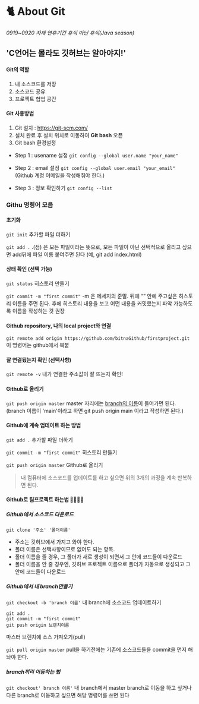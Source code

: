 # :cat2: About Git
*0919~0920 자체 연휴기간 휴식 아닌 휴식(Java season)*
<br/>

## 'C언어는 몰라도 깃허브는 알아야지!'
#### Git의 역할
1. 내 소스코드를 저장
2. 소스코드 공유
3. 프로젝트 협업 공간

#### Git 사용방법
1. Git 설치 : https://git-scm.com/
2. 설치 완료 후 설치 위치로 이동하여 **Git bash** 오픈
3. Git bash 환경설정

  - Step 1 : usename 설정
  `git config --global user.name "your_name"`

  - Step 2 : email 설정
  `git config --global user.email "your_email"`
  (Github 계정 이메일을 작성해줘야 한다.)

  - Step 3 : 정보 확인하기
  `git config --list`


### Githu 명령어 모음

#### 초기화
`git init`  추가할 파일 더하기

`git add .`
.(점) 은 모든 파일이라는 뜻으로, 모든 파일이 아닌 선택적으로 올리고 싶으면 add뒤에 파일 이름 붙여주면 된다 (예, git add index.html)

#### 상태 확인 (선택 가능)

`git status` 히스토리 만들기

`git commit -m "first commit"`
-m 은 메세지의 준말.
뒤에 “” 안에 주고싶은 히스토리 이름을 주면 된다. 후에 히스토리 내용을 보고 어떤 내용을 커밋했는지 파악 가능하도록 이름을 작성하는 것 권장

#### Github repository, 나의 local project와 연결

`git remote add origin https://github.com/bitnaGithub/firstproject.git`
이 명령어는 github에서 복붙

#### 잘 연결됬는지 확인 (선택사항)

`git remote -v`
내가 연결한 주소값이 잘 뜨는지 확인!

#### Github로 올리기

`git push origin master`
master 자리에는 <u>branch의 이름</u>이 들어가면 된다.
(branch 이름이 'main'이라고 하면 git push origin main 이라고 작성하면 된다.)

#### Github에 계속 업데이트 하는 방법

`git add .`
추가할 파일 더하기

`git commit -m "first commit"`
히스토리 만들기

`git push origin master`
Github로 올리기

>내 컴퓨터에 소스코드를 업데이트를 하고 싶으면 위의 3개의 과정을 계속 반복하면 된다.

#### Github로 팀프로젝트 하는법 👨‍👩‍👧‍👦

##### Github에서 소스코드 다운로드

`git clone '주소' '폴더이름'`
- 주소는 깃허브에서 가지고 와야 한다.
- 폴더 이름은 선택사항이므로 없어도 되는 항목.
- 폴더 이름을 줄 경우, 그 폴더가 새로 생성이 되면서 그 안에 코드들이 다운로드
- 폴더 이름을 안 줄 경우엔, 깃허브 프로젝트 이름으로 폴더가 자동으로 생성되고 그안에 코드들이 다운로드

##### Github에서 내 branch만들기

`git checkout -b 'branch 이름'`
내 branch에 소스코드 업데이트하기
```
git add .
git commit -m "first commit"
git push origin 브렌치이름
```
마스터 브렌치에 소스 가져오기(pull)

`git pull origin master`
pull을 하기전에는 기존에 소스코드들을 commit을 먼저 해놔야 한다.

##### branch끼리 이동하는 법

`git checkout' branch 이름'`
내 branch에서 master branch로 이동을 하고 싶거나 다른 branch로 이동하고 싶으면 해당 명령어를 쓰면 된다
